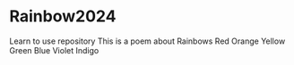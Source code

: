 # Rainbow2024
Learn to use repository
This is a poem about Rainbows
Red
Orange
Yellow
Green
Blue
Violet
Indigo
